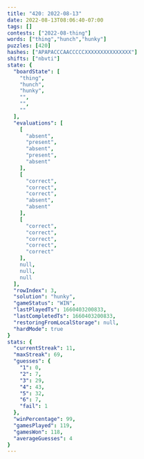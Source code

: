 ```yaml
---
title: "420: 2022-08-13"
date: 2022-08-13T08:06:40-07:00
tags: []
contests: ["2022-08-thing"]
words: ["thing","hunch","hunky"]
puzzles: [420]
hashes: ["APAPACCCAACCCCCXXXXXXXXXXXXXXX"]
shifts: ["nbvti"]
state: {
  "boardState": [
    "thing",
    "hunch",
    "hunky",
    "",
    "",
    ""
  ],
  "evaluations": [
    [
      "absent",
      "present",
      "absent",
      "present",
      "absent"
    ],
    [
      "correct",
      "correct",
      "correct",
      "absent",
      "absent"
    ],
    [
      "correct",
      "correct",
      "correct",
      "correct",
      "correct"
    ],
    null,
    null,
    null
  ],
  "rowIndex": 3,
  "solution": "hunky",
  "gameStatus": "WIN",
  "lastPlayedTs": 1660403200833,
  "lastCompletedTs": 1660403200833,
  "restoringFromLocalStorage": null,
  "hardMode": true
}
stats: {
  "currentStreak": 11,
  "maxStreak": 69,
  "guesses": {
    "1": 0,
    "2": 7,
    "3": 29,
    "4": 43,
    "5": 32,
    "6": 7,
    "fail": 1
  },
  "winPercentage": 99,
  "gamesPlayed": 119,
  "gamesWon": 118,
  "averageGuesses": 4
}
---
```


<!-- more -->
